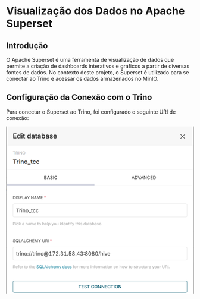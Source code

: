 # Visualização dos Dados no Apache Superset

## Introdução

O Apache Superset é uma ferramenta de visualização de dados que permite a criação de dashboards interativos e gráficos a partir de diversas fontes de dados. No contexto deste projeto, o Superset é utilizado para se conectar ao Trino e acessar os dados armazenados no MinIO.

## Configuração da Conexão com o Trino

Para conectar o Superset ao Trino, foi configurado o seguinte URI de conexão:

![Imagemi](./images/conexao_superset_trino.png)